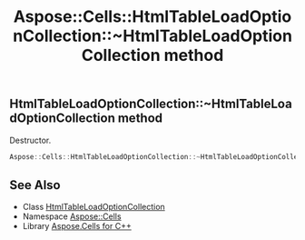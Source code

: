 ﻿---
title: Aspose::Cells::HtmlTableLoadOptionCollection::~HtmlTableLoadOptionCollection method
linktitle: ~HtmlTableLoadOptionCollection
second_title: Aspose.Cells for C++ API Reference
description: 'Aspose::Cells::HtmlTableLoadOptionCollection::~HtmlTableLoadOptionCollection method. Destructor in C++.'
type: docs
weight: 200
url: /cpp/aspose.cells/htmltableloadoptioncollection/~htmltableloadoptioncollection/
---
## HtmlTableLoadOptionCollection::~HtmlTableLoadOptionCollection method


Destructor.

```cpp
Aspose::Cells::HtmlTableLoadOptionCollection::~HtmlTableLoadOptionCollection()
```

## See Also

* Class [HtmlTableLoadOptionCollection](../)
* Namespace [Aspose::Cells](../../)
* Library [Aspose.Cells for C++](../../../)
